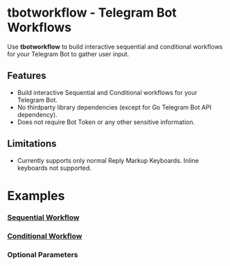 # tbotworkflow - Telegram Bot Workflows
Use **tbotworkflow** to build interactive sequential and conditional workflows for your Telegram Bot to gather user input.

## Features
- Build interactive Sequential and Conditional workflows for your Telegram Bot.
- No thirdparty library dependencies (except for Go Telegram Bot API dependency).
- Does not require Bot Token or any other sensitive information.

## Limitations
- Currently supports only normal Reply Markup Keyboards. Inline keyboards not supported.

# Examples
### [Sequential Workflow](https://github.com/hbbtekademy/tbotworkflow/tree/main/examples/SequentialWorkflow)

### [Conditional Workflow](https://github.com/hbbtekademy/tbotworkflow/tree/main/examples/ConditionalWorkflow)

### Optional Parameters
